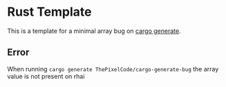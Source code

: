# Rust Template

This is a template for a minimal array bug on [cargo generate](https://github.com/cargo-generate/cargo-generate).

## Error

When running `cargo generate ThePixelCode/cargo-generate-bug` the array value is not present on rhai

